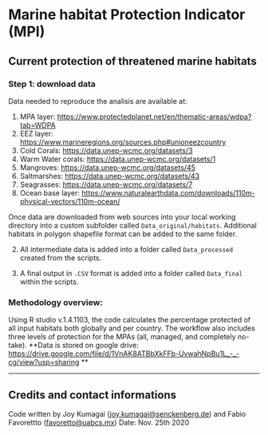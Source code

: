 # Marine habitat Protection Indicator (MPI) 

## Current protection of threatened marine habitats

### Step 1: download data
Data needed to reproduce the analisis are available at: 

1. MPA layer: https://www.protectedplanet.net/en/thematic-areas/wdpa?tab=WDPA
2. EEZ layer: https://www.marineregions.org/sources.php#unioneezcountry 
3. Cold Corals: https://data.unep-wcmc.org/datasets/3 
4. Warm Water corals: https://data.unep-wcmc.org/datasets/1  
5. Mangroves: https://data.unep-wcmc.org/datasets/45 
6. Saltmarshes: https://data.unep-wcmc.org/datasets/43 
7. Seagrasses: https://data.unep-wcmc.org/datasets/7 
8. Ocean base layer: https://www.naturalearthdata.com/downloads/110m-physical-vectors/110m-ocean/ 


Once data are downloaded from web sources into your local working directory into a custom subfolder called `Data_original/habitats`. Additional habitats in polygon shapefile format can be added to the same folder. 

2. All intermediate data is added into a folder called `Data_processed` created from the scripts.

3. A final output in `.CSV` format is added into a folder called `Data_final` within the scripts.


### Methodology overview:

Using R studio v.1.4.1103, the code calculates the percentage protected of all input habitats both globally and per country. The workflow also includes three levels of protection for the MPAs (all, managed, and completely no-take). 
**Data is stored on google drive: https://drive.google.com/file/d/1VnAK8ATBbXkFFb-UvwahNpBu1L_-_-cg/view?usp=sharing **


---

## Credits and contact informations

Code written by Joy Kumagai (joy.kumagai@senckenberg.de) and Fabio Favorettto (favoretto@uabcs.mx)
Date: Nov. 25th 2020